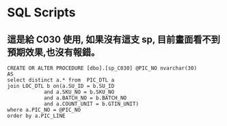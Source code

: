 # SQL Scripts

## 這是給 C030 使用, 如果沒有這支 sp, 目前畫面看不到預期效果,也沒有報錯。 

```
CREATE OR ALTER PROCEDURE [dbo].[sp_C030] @PIC_NO nvarchar(30)
AS
select distinct a.* from  PIC_DTL a
join LOC_DTL b on(a.SU_ID = b.SU_ID
            and a.SKU_NO = b.SKU_NO
            and a.BATCH_NO = b.BATCH_NO
            and a.COUNT_UNIT = b.GTIN_UNIT)
where a.PIC_NO = @PIC_NO
order by a.PIC_LINE
```
